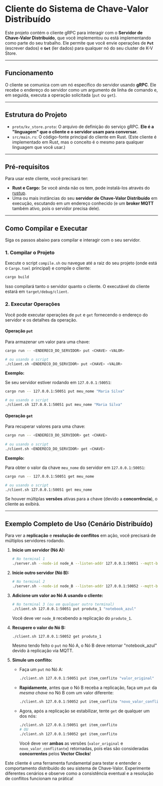 # Cliente do Sistema de Chave-Valor Distribuído

Este projeto contém o cliente gRPC para interagir com o **Servidor de Chave-Valor Distribuído**, que você implementou ou está implementando como parte do seu trabalho. Ele permite que você envie operações de **`Put`** (escrever dados) e **`Get`** (ler dados) para qualquer nó do seu cluster de K-V Store.

---

## Funcionamento

O cliente se comunica com um nó específico do servidor usando **gRPC**. Ele recebe o endereço do servidor como um argumento de linha de comando e, em seguida, executa a operação solicitada (`put` ou `get`).

---

## Estrutura do Projeto

* `proto/kv_store.proto`: O arquivo de definição do serviço gRPC. **Ele é a "linguagem" que o cliente e o servidor usam para conversar.**
* `src/main.rs`: O código-fonte principal do cliente em Rust. (Este cliente é implementado em Rust, mas o conceito é o mesmo para qualquer linguagem que você usar.)

---

## Pré-requisitos

Para usar este cliente, você precisará ter:

* **Rust e Cargo:** Se você ainda não os tem, pode instalá-los através do [rustup](https://rustup.rs/).
* Uma ou mais instâncias do seu **servidor de Chave-Valor Distribuído** em execução, escutando em um endereço conhecido (e um **broker MQTT** também ativo, pois o servidor precisa dele).

---

## Como Compilar e Executar

Siga os passos abaixo para compilar e interagir com o seu servidor.

### 1. Compilar o Projeto

Execute o script `compile.sh` ou navegue até a raiz do seu projeto (onde está o `Cargo.toml` principal) e compile o cliente:

```bash
cargo build
```

Isso compilará tanto o servidor quanto o cliente. O executável do cliente estará em `target/debug/client`.

### 2. Executar Operações

Você pode executar operações de `put` e `get` fornecendo o endereço do servidor e os detalhes da operação.

#### Operação `put`

Para armazenar um valor para uma chave:

```bash
cargo run -- <ENDERECO_DO_SERVIDOR> put <CHAVE> <VALOR>

# ou usando o script
./client.sh <ENDERECO_DO_SERVIDOR> put <CHAVE> <VALOR>
```


**Exemplo:**

Se seu servidor estiver rodando em `127.0.0.1:50051`:

```bash
cargo run -- 127.0.0.1:50051 put meu_nome "Maria Silva"

# ou usando o script
./client.sh 127.0.0.1:50051 put meu_nome "Maria Silva"
```


#### Operação `get`

Para recuperar valores para uma chave:

```bash
cargo run -- <ENDERECO_DO_SERVIDOR> get <CHAVE>
 
# ou usando o script
./client.sh <ENDERECO_DO_SERVIDOR> get <CHAVE>
```

**Exemplo:**

Para obter o valor da chave `meu_nome` do servidor em `127.0.0.1:50051`:

```bash
cargo run -- 127.0.0.1:50051 get meu_nome

# ou usando o script
./client.sh 127.0.0.1:50051 get meu_nome
```

Se houver múltiplas **versões** ativas para a chave (devido a **concorrência**), o cliente as exibirá.

---

## Exemplo Completo de Uso (Cenário Distribuído)

Para ver a **replicação** e **resolução de conflitos** em ação, você precisará de múltiplos servidores rodando.

1.  **Inicie um servidor (Nó A):**

    ```bash
    # No terminal 1
    ./server.sh --node-id node_A --listen-addr 127.0.0.1:50051 --mqtt-broker-addr 127.0.0.1 --mqtt-broker-port 1883
    ```

2.  **Inicie outro servidor (Nó B):**

    ```bash
    # No terminal 2
    ./server.sh --node-id node_B --listen-addr 127.0.0.1:50052 --mqtt-broker-addr 127.0.0.1 --mqtt-broker-port 1883
    ```

3.  **Adicione um valor ao Nó A usando o cliente:**

    ```bash
    # No terminal 3 (ou em qualquer outro terminal)
    ./client.sh 127.0.0.1:50051 put produto_1 "notebook_azul"
    ```

    Você deve ver `node_B` recebendo a replicação do `produto_1`.

4.  **Recupere o valor do Nó B:**

    ```bash
    ./client.sh 127.0.0.1:50052 get produto_1
    ```

    Mesmo tendo feito o `put` no Nó A, o Nó B deve retornar "notebook_azul" devido à replicação via MQTT.

5.  **Simule um conflito:**

    * Faça um `put` no Nó A:

        ```bash
        ./client.sh 127.0.0.1:50051 put item_conflito "valor_original"
        ```

    * **Rapidamente**, antes que o Nó B receba a replicação, faça um `put` da *mesma chave* no Nó B com um valor diferente:

        ```bash
        ./client.sh 127.0.0.1:50052 put item_conflito "novo_valor_conflitante"
        ```

    * Agora, após a replicação se estabilizar, tente `get` de qualquer um dos nós:

        ```bash
        ./client.sh 127.0.0.1:50051 get item_conflito
        # OU
        ./client.sh 127.0.0.1:50052 get item_conflito
        ```

        Você deve ver **ambas** as versões (`valor_original` e `novo_valor_conflitante`) retornadas, pois elas são consideradas **concorrentes** pelos **Vector Clocks**!

Este cliente é uma ferramenta fundamental para testar e entender o comportamento distribuído do seu sistema de Chave-Valor. 
Experimente diferentes cenários e observe como a consistência eventual e a resolução de conflitos funcionam na prática!
